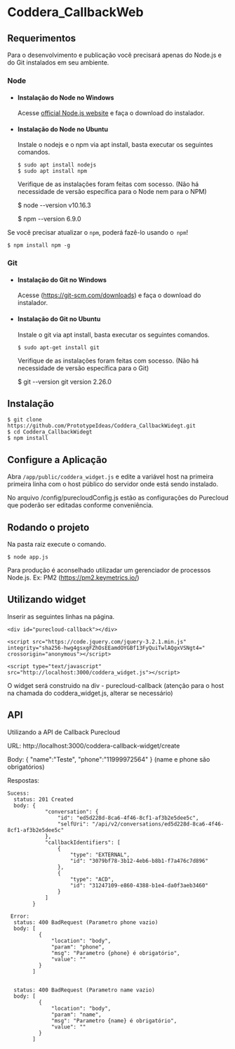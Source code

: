 # Coddera_CallbackWeb

## Requerimentos

  Para o desenvolvimento e publicação você precisará apenas do Node.js e do Git instalados em seu ambiente.

### Node
- #### Instalação do Node no Windows

  Acesse [official Node.js website](https://nodejs.org/) e faça o download do instalador.

- #### Instalação do Node no Ubuntu
  Instale o nodejs e o npm via apt install, basta executar os seguintes comandos.
  
      $ sudo apt install nodejs
      $ sudo apt install npm

  Verifique de as instalações foram feitas com socesso.
    (Não há necessidade de versão específica para o Node nem para o NPM)
    
    $ node --version
    v10.16.3

    $ npm --version
    6.9.0

Se você precisar atualizar o `npm`, poderá fazê-lo usando o` npm`! 

    $ npm install npm -g

### Git
- #### Instalação do Git no Windows

  Acesse (https://git-scm.com/downloads) e faça o download do instalador.

- #### Instalação do Git no Ubuntu
  Instale o git via apt install, basta executar os seguintes comandos.
  
      $ sudo apt-get install git

  Verifique de as instalações foram feitas com socesso.
    (Não há necessidade de versão específica para o Git)
    
    $ git --version
    git version 2.26.0


## Instalação

    $ git clone https://github.com/PrototypeIdeas/Coddera_CallbackWidegt.git
    $ cd Coddera_CallbackWidegt
    $ npm install

## Configure a Aplicação

  Abra `/app/public/coddera_widget.js` e edite a variável host na primeira primeira linha com o host público do servidor onde está sendo instalado.

  No arquivo /config/purecloudConfig.js estão as configurações do Purecloud que poderão ser editadas conforme conveniência.

## Rodando o projeto
  
  Na pasta raiz execute o comando.
  
    $ node app.js
  
  Para produção é aconselhado utilizadar um gerenciador de processos Node.js. Ex: PM2 (https://pm2.keymetrics.io/)

## Utilizando widget

Inserir as seguintes linhas na página.
	
	<div id="purecloud-callback"></div>
	
	<script src="https://code.jquery.com/jquery-3.2.1.min.js" integrity="sha256-hwg4gsxgFZhOsEEamdOYGBf13FyQuiTwlAQgxVSNgt4=" 		crossorigin="anonymous"></script>
	
	<script type="text/javascript" src="http://localhost:3000/coddera_widget.js"></script>

O widget será construido na div - purecloud-callback (atenção para o host na chamada do coddera_widget.js, alterar se necessário)

## API
  
  Utilizando a API de Callback Purecloud

  URL: http://localhost:3000/coddera-callback-widget/create
  
  Body: {
	        "name":"Teste",
	        "phone":"11999972564"
        }
  (name e phone são obrigatórios)
  
  Respostas:
    
    Sucess:
      status: 201 Created
      body: {
                "conversation": {
                    "id": "ed5d228d-8ca6-4f46-8cf1-af3b2e5dee5c",
                    "selfUri": "/api/v2/conversations/ed5d228d-8ca6-4f46-8cf1-af3b2e5dee5c"
                },
                "callbackIdentifiers": [
                    {
                        "type": "EXTERNAL",
                        "id": "3079bf78-3b12-4eb6-b8b1-f7a476c7d896"
                    },
                    {
                        "type": "ACD",
                        "id": "31247109-e860-4388-b1e4-da0f3aeb3460"
                    }
                ]
            }
            
     Error:
      status: 400 BadRequest (Parametro phone vazio)
      body: [
              {
                  "location": "body",
                  "param": "phone",
                  "msg": "Parametro {phone} é obrigatório",
                  "value": ""
              }
            ]
      
      
      status: 400 BadRequest (Parametro name vazio)
      body: [
              {
                  "location": "body",
                  "param": "name",
                  "msg": "Parametro {name} é obrigatório",
                  "value": ""
              }
            ]
    
  
